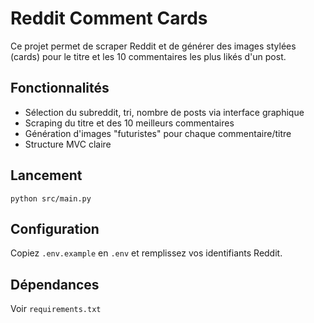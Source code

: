 # Reddit Comment Cards

Ce projet permet de scraper Reddit et de générer des images stylées (cards) pour le titre et les 10 commentaires les plus likés d'un post.

## Fonctionnalités
- Sélection du subreddit, tri, nombre de posts via interface graphique
- Scraping du titre et des 10 meilleurs commentaires
- Génération d'images "futuristes" pour chaque commentaire/titre
- Structure MVC claire

## Lancement
```
python src/main.py
```

## Configuration
Copiez `.env.example` en `.env` et remplissez vos identifiants Reddit.

## Dépendances
Voir `requirements.txt`
